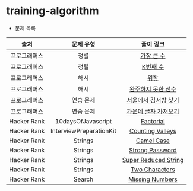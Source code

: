 # training-algorithm
- 문제 목록

|     출처      |   문제 유형   |                                                     풀이 링크                                                 |
|:------------:|:-----------:|:-----------------------------------------------------------------------------------------------------------:|
|   프로그래머스  |     정렬     | [가장 큰 수](https://github.com/shinsangeun/training-algorithm/blob/master/programmers/sort/biggestNumber.js) |
|   프로그래머스  |     정렬     | [K번째 수](https://github.com/shinsangeun/training-algorithm/blob/master/programmers/sort/KNumber.js) |
|   프로그래머스  |     해시     | [위장](https://github.com/shinsangeun/training-algorithm/blob/master/programmers/hash/Camouflage.js)         |
|   프로그래머스  |     해시     | [완주하지 못한 선수](https://github.com/shinsangeun/training-algorithm/blob/master/programmers/hash/incompleteAthlete.js)|
|   프로그래머스  |   연습 문제   | [서울에서 김서방 찾기](https://github.com/shinsangeun/training-algorithm/blob/master/programmers/practice/searchKim.js)|
|   프로그래머스  |   연습 문제   | [가운데 글자 가져오기](https://github.com/shinsangeun/training-algorithm/blob/master/programmers/practice/centerString.js)|
|  Hacker Rank |  10daysOfJavascript  | [Factorial](https://github.com/shinsangeun/training-algorithm/blob/master/hackerRank/10daysOfJavascript/factorial.js)|
|  Hacker Rank |  InterviewPreparationKit  | [Counting Valleys](https://github.com/shinsangeun/training-algorithm/blob/master/hackerRank/InterviewPreparationKit/warmUp/countingValleys.js) |
|  Hacker Rank |  Strings  | [Camel Case](https://github.com/shinsangeun/training-algorithm/blob/master/hackerRank/algorithms/Strings/CamelCase.js)|
|  Hacker Rank |  Strings  | [Strong Password](https://github.com/shinsangeun/training-algorithm/blob/master/hackerRank/algorithms/Strings/StrongPassword.js)|
|  Hacker Rank |  Strings  | [Super Reduced String](https://github.com/shinsangeun/training-algorithm/blob/master/hackerRank/algorithms/Strings/SuperReducedString.js)|
|  Hacker Rank |  Strings  | [Two Characters](https://github.com/shinsangeun/training-algorithm/blob/master/hackerRank/algorithms/Strings/TwoCharacters.js)|
|  Hacker Rank |  Search  | [Missing Numbers](https://github.com/shinsangeun/training-algorithm/blob/master/hackerRank/algorithms/search/MissingNumbers.js)|

